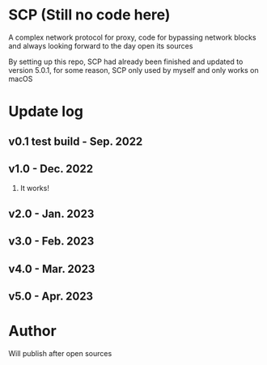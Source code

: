 # SCP (Still no code here)

A complex network protocol for proxy, code for bypassing network blocks and always looking forward to the day open its sources

By setting up this repo, SCP had already been finished and updated to version 5.0.1, for some reason, SCP only used by myself and only works on macOS

# Update log

## v0.1 test build - Sep. 2022

## v1.0 - Dec. 2022
1. It works!

## v2.0 - Jan. 2023

## v3.0 - Feb. 2023

## v4.0 - Mar. 2023

## v5.0 - Apr. 2023

# Author

Will publish after open sources
